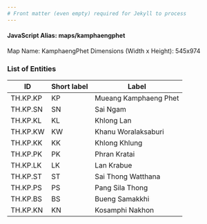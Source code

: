 ```yaml
---
# Front matter (even empty) required for Jekyll to process
---
```


#### JavaScript Alias: maps/kamphaengphet

Map Name: KamphaengPhet
Dimensions (Width x Height): 545x974

### List of Entities

| ID       | Short label | Label                 |
| -------- | ----------- | --------------------- |
| TH.KP.KP | KP          | Mueang Kamphaeng Phet |
| TH.KP.SN | SN          | Sai Ngam              |
| TH.KP.KL | KL          | Khlong Lan            |
| TH.KP.KW | KW          | Khanu Woralaksaburi   |
| TH.KP.KK | KK          | Khlong Khlung         |
| TH.KP.PK | PK          | Phran Kratai          |
| TH.KP.LK | LK          | Lan Krabue            |
| TH.KP.ST | ST          | Sai Thong Watthana    |
| TH.KP.PS | PS          | Pang Sila Thong       |
| TH.KP.BS | BS          | Bueng Samakkhi        |
| TH.KP.KN | KN          | Kosamphi Nakhon       |
